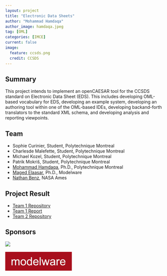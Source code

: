 ```yaml
---
layout: project
title: "Electronic Data Sheets"
author: "Mohammad Hamdaqa"
author_image: hamdaqa.jpeg
tag: [OML]
categories: [IMCE]
current: false
image:
  feature: ccsds.png
  credit: CCSDS
---
```


## Summary

This project intends to implement an openCAESAR tool for the CCSDS standard on Electronic Data Sheet (EDS). This includes developing OML-based vocabulary for EDS, developing an example system, developing an authoring tool within one of the OML-based IDEs, developing backand-forth translators to the standard XML schema, and developing analysis and reporting viewpoints.


## Team

- Sophie Curinier, Student, Polytechnique Montreal
- Charlesde Malefette, Student, Polytechnique Montreal
- Michael Kozel, Student, Polytechnique Montreal
- Patrik Mokriš, Student, Polytechnique Montreal
- [Mohammad Hamdaqa](https://www.polymtl.ca/expertises/en/hamdaqa-mohammad), Ph.D., Polytechnique Montreal
- [Maged Elaasar](/contributors/Maged%20Elaasar.html), Ph.D., Modelware
- [Nathan Benz](https://www.linkedin.com/in/nathan-b-a6a3ba93/), NASA Ames

## Project Result

- [Team 1 Repository](https://github.com/SophieCurinier/encoreToOml-seed/tree/main)
- [Team 1 Report](https://github.com/SophieCurinier/encoreToOml-seed/blob/main/Documentation.md)
- [Team 2 Repository](https://github.com/mokripat/LOG8505E_Deliverable)

## Sponsors

[<img width="300" src="https://www.polymtl.ca/profiles/portail/themes/custom/theme_polytechnique/boilerplate/img/header/polytechnique-signature-rgb-gauche-en.png"/>](https://www.polymtl.ca/en)

[![Modelware](/assets/img/modelware.png)](https://modelware.io/)